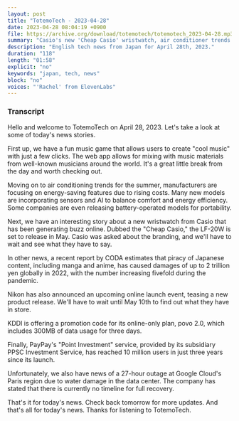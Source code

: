 ```yaml
---
layout: post
title: "TotemoTech - 2023-04-28"
date: 2023-04-28 08:04:19 +0900
file: https://archive.org/download/totemotech/totemotech_2023-04-28.mp3
summary: "Casio's new 'Cheap Casio' wristwatch, air conditioner trends for summer, Nikon's new product release teases, & more…"
description: "English tech news from Japan for April 28th, 2023."
duration: "118"
length: "01:58"
explicit: "no"
keywords: "japan, tech, news"
block: "no"
voices: "'Rachel' from ElevenLabs"
---
```


### Transcript

Hello and welcome to TotemoTech on April 28, 2023. Let's take a look at some of today's news stories.

First up, we have a fun music game that allows users to create "cool music" with just a few clicks. The web app allows for mixing with music materials from well-known musicians around the world. It's a great little break from the day and worth checking out.

Moving on to air conditioning trends for the summer, manufacturers are focusing on energy-saving features due to rising costs. Many new models are incorporating sensors and AI to balance comfort and energy efficiency. Some companies are even releasing battery-operated models for portability.

Next, we have an interesting story about a new wristwatch from Casio that has been generating buzz online. Dubbed the "Cheap Casio," the LF-20W is set to release in May. Casio was asked about the branding, and we'll have to wait and see what they have to say.

In other news, a recent report by CODA estimates that piracy of Japanese content, including manga and anime, has caused damages of up to 2 trillion yen globally in 2022, with the number increasing fivefold during the pandemic.

Nikon has also announced an upcoming online launch event, teasing a new product release. We'll have to wait until May 10th to find out what they have in store.

KDDI is offering a promotion code for its online-only plan, povo 2.0, which includes 300MB of data usage for three days.

Finally, PayPay's "Point Investment" service, provided by its subsidiary PPSC Investment Service, has reached 10 million users in just three years since its launch.

Unfortunately, we also have news of a 27-hour outage at Google Cloud's Paris region due to water damage in the data center. The company has stated that there is currently no timeline for full recovery.

That's it for today's news. Check back tomorrow for more updates. And that's all for today's news. Thanks for listening to TotemoTech.
